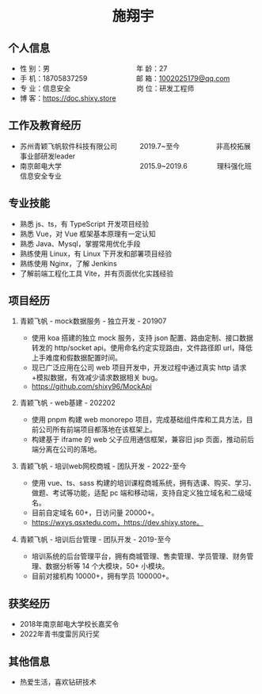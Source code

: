  <center>
     <h1>施翔宇</h1>
 </center>

## 个人信息 

* 性 别：男&emsp;&emsp;&emsp;&emsp;&emsp;&emsp;&emsp;&emsp;&emsp;&emsp;&emsp;&emsp;&ensp;年 龄：27
* 手 机：18705837259 &emsp;&emsp;&emsp;&emsp;&emsp;&emsp;&ensp;  邮 箱：1002025179@qq.com
* 专 业：信息安全 &emsp;&emsp;&emsp;&emsp;&emsp;&emsp;&emsp;&emsp;&emsp; 岗 位：研发工程师
* 博 客：https://doc.shixy.store

## 工作及教育经历

* 苏州青颖飞帆软件科技有限公司&emsp;&emsp;&emsp; 2019.7~至今&emsp;&emsp;&emsp;&emsp;&emsp; 非高校拓展事业部研发leader
* 南京邮电大学&emsp;&emsp;&emsp;&emsp;&emsp;&emsp;&emsp;&emsp;&emsp;&emsp;&emsp; 2015.9~2019.6&emsp;&emsp;&emsp;&emsp; 理科强化班信息安全专业

## 专业技能

* 熟悉 js、ts，有 TypeScript 开发项目经验
* 熟悉 Vue，对 Vue 框架基本原理有一定认知
* 熟悉 Java、Mysql，掌握常用优化手段
* 熟练使用 Linux，有 Linux 下开发和部署项目经验
* 熟练使用 Nginx，了解 Jenkins
* 了解前端工程化工具 Vite，并有页面优化实践经验

## 项目经历

1. 青颖飞帆 - mock数据服务 - 独立开发 - 201907
    * 使用 koa 搭建的独立 mock 服务，支持 json 配置、路由定制、接口数据转发的 http/socket api。使用命名约定实现路由，文件路径即 url，降低上手难度和假数据配置时间。
    * 现已广泛应用在公司 web 项目开发中，开发过程中通过真实 http 请求+模拟数据，有效减少请求数据相关 bug。
    * https://github.com/shixy96/MockApi

2. 青颖飞帆 - web基建 - 202202
    * 使用 pnpm 构建 web monorepo 项目，完成基础组件库和工具方法，目前公司所有前端项目都落地在该框架上。
    * 构建基于 iframe 的 web 父子应用通信框架，兼容旧 jsp 页面，推动前后端分离在公司的落地。

3. 青颖飞帆 - 培训web网校商城 - 团队开发 - 2022-至今
    * 使用 vue、ts、sass 构建的培训课程商城系统，拥有选课、购买、学习、做题、考试等功能，适配 pc 端和移动端，支持自定义独立域名和二级域名。
    * 目前自定域名 60+，日访问量 20000+。
    * https://wxys.qsxtedu.com，https://dev.shixy.store。

4. 青颖飞帆 - 培训后台管理 - 团队开发 - 2019-至今
    * 培训系统的后台管理平台，拥有商城管理、售卖管理、学员管理、财务管理、数据分析等 14 个大模块，50+ 小模块。
    * 目前对接机构 10000+，拥有学员 100000+。

## 获奖经历
* 2018年南京邮电大学校长嘉奖令
* 2022年青书度雷厉风行奖

## 其他信息 
* 热爱生活，喜欢钻研技术

